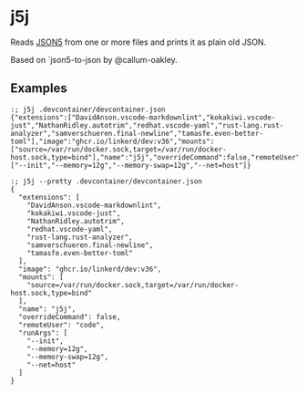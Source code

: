 # j5j

Reads [JSON5] from one or more files and prints it as plain old JSON.

Based on `json5-to-json by @callum-oakley.

## Examples

```console
:; j5j .devcontainer/devcontainer.json
{"extensions":["DavidAnson.vscode-markdownlint","kokakiwi.vscode-just","NathanRidley.autotrim","redhat.vscode-yaml","rust-lang.rust-analyzer","samverschueren.final-newline","tamasfe.even-better-toml"],"image":"ghcr.io/linkerd/dev:v36","mounts":["source=/var/run/docker.sock,target=/var/run/docker-host.sock,type=bind"],"name":"j5j","overrideCommand":false,"remoteUser":"code","runArgs":["--init","--memory=12g","--memory-swap=12g","--net=host"]}
```

```console
:; j5j --pretty .devcontainer/devcontainer.json
{
  "extensions": [
    "DavidAnson.vscode-markdownlint",
    "kokakiwi.vscode-just",
    "NathanRidley.autotrim",
    "redhat.vscode-yaml",
    "rust-lang.rust-analyzer",
    "samverschueren.final-newline",
    "tamasfe.even-better-toml"
  ],
  "image": "ghcr.io/linkerd/dev:v36",
  "mounts": [
    "source=/var/run/docker.sock,target=/var/run/docker-host.sock,type=bind"
  ],
  "name": "j5j",
  "overrideCommand": false,
  "remoteUser": "code",
  "runArgs": [
    "--init",
    "--memory=12g",
    "--memory-swap=12g",
    "--net=host"
  ]
}
```

[JSON5]: https://json5.org/
[json5-rs]: https://github.com/callum-oakley/json5-rs
[Serde JSON]: https://github.com/serde-rs/json
